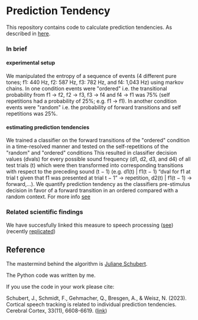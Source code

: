# Prediction Tendency
This repository contains code to calculate prediction tendencies. As described in [here](https://academic.oup.com/cercor/article/33/11/6608/6975346?login=true.).

### In brief 
#### experimental setup
We manipulated the entropy of a sequence of events (4 different pure tones; f1: 440 Hz, f2: 587 Hz, f3: 782 Hz, and f4: 1,043 Hz) using markov chains. In one condition events were "ordered" i.e. the transitional probability from f1 → f2, f2 → f3, f3 → f4 and f4 → f1 was 75% (self repetitions had a probability of 25%; e.g. f1 → f1). In another condition events were "random" i.e. the probability of forward transitions and self repetitions was 25%.
#### estimating prediction tendencies
We trained a classifier on the forward transitions of the "ordered" condition in a time-resolved manner and tested on the self-repetitions of the "random" and "ordered" conditions This resulted in classifier decision values (dvals) for every possible sound frequency (d1, d2, d3, and d4) of all test trials (t) which were then transformed into corresponding transitions with respect to the preceding sound (t − 1) (e.g. d1(t) | f1(t − 1) “dval for f1 at trial t given that f1 was presented at trial t − 1” → repetition, d2(t) | f1(t − 1) → forward,...). We quantify prediction tendency as the classifiers pre-stimulus decision in favor of a forward transition in an ordered compared with a random context. For more info [see](https://academic.oup.com/cercor/article/33/11/6608/6975346?login=true.)

### Related scientific findings
We have succesfully linked this measure to speech processing ([see](https://academic.oup.com/cercor/article/33/11/6608/6975346?login=true.)) (recently [replicated](https://www.biorxiv.org/content/biorxiv/early/2023/06/29/2023.06.27.546746.full.pdf))

## Reference
The mastermind behind the algorithm is [Juliane Schubert](https://twitter.com/julianeschuber2).

The Python code was written by me.

If you use the code in your work please cite:

Schubert, J., Schmidt, F., Gehmacher, Q., Bresgen, A., & Weisz, N. (2023). Cortical speech tracking is related to individual prediction tendencies. Cerebral Cortex, 33(11), 6608-6619. ([link](https://academic.oup.com/cercor/article/33/11/6608/6975346))
